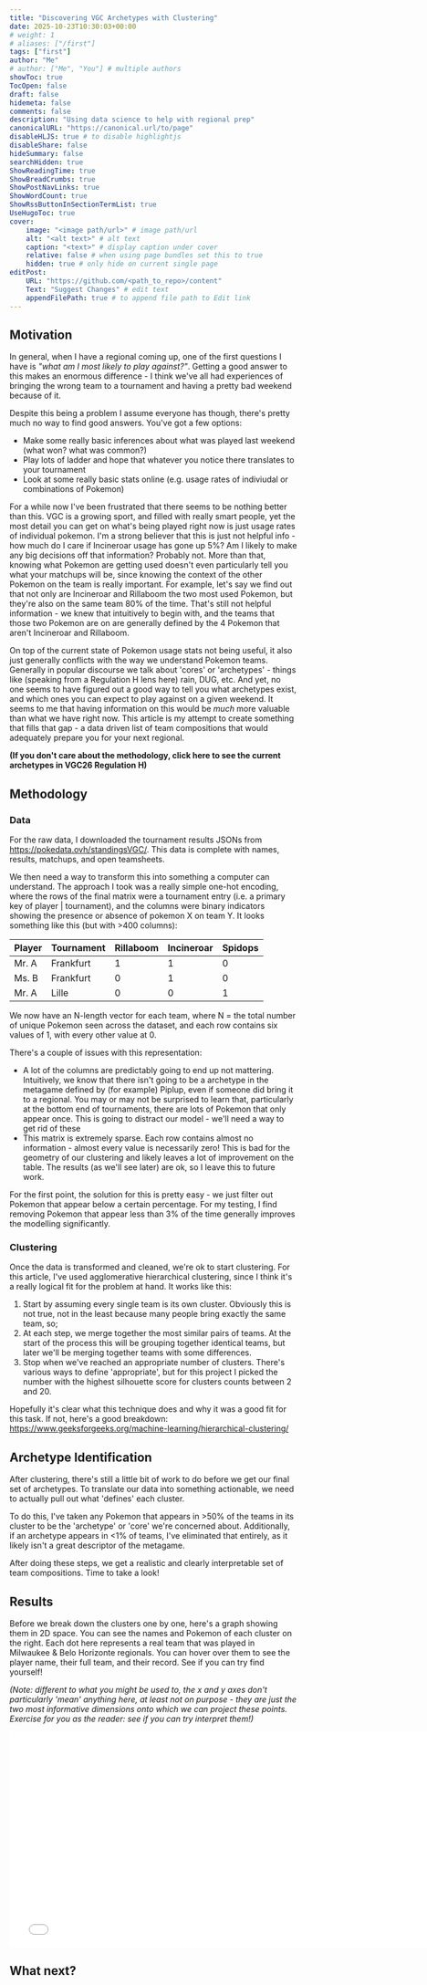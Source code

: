 ```yaml
---
title: "Discovering VGC Archetypes with Clustering"
date: 2025-10-23T10:30:03+00:00
# weight: 1
# aliases: ["/first"]
tags: ["first"]
author: "Me"
# author: ["Me", "You"] # multiple authors
showToc: true
TocOpen: false
draft: false
hidemeta: false
comments: false
description: "Using data science to help with regional prep"
canonicalURL: "https://canonical.url/to/page"
disableHLJS: true # to disable highlightjs
disableShare: false
hideSummary: false
searchHidden: true
ShowReadingTime: true
ShowBreadCrumbs: true
ShowPostNavLinks: true
ShowWordCount: true
ShowRssButtonInSectionTermList: true
UseHugoToc: true
cover:
    image: "<image path/url>" # image path/url
    alt: "<alt text>" # alt text
    caption: "<text>" # display caption under cover
    relative: false # when using page bundles set this to true
    hidden: true # only hide on current single page
editPost:
    URL: "https://github.com/<path_to_repo>/content"
    Text: "Suggest Changes" # edit text
    appendFilePath: true # to append file path to Edit link
---
```


## Motivation

In general, when I have a regional coming up, one of the first questions I have is _"what am I most likely to play against?"_. Getting a good answer to this makes an enormous difference - I think we've all had experiences of bringing the wrong team to a tournament and having a pretty bad weekend because of it. 

Despite this being a problem I assume everyone has though, there's pretty much no way to find good answers. You've got a few options:
- Make some really basic inferences about what was played last weekend (what won? what was common?)
- Play lots of ladder and hope that whatever you notice there translates to your tournament
- Look at some really basic stats online (e.g. usage rates of indiviudal or combinations of Pokemon)

For a while now I've been frustrated that there seems to be nothing better than this. VGC is a growing sport, and filled with really smart people, yet the most detail you can get on what's being played right now is just usage rates of individual pokemon. I'm a strong believer that this is just not helpful info - how much do I care if Incineroar usage has gone up 5%? Am I likely to make any big decisions off that information? Probably not. More than that, knowing what Pokemon are getting used doesn't even particularly tell you what your matchups will be, since knowing the context of the other Pokemon on the team is really important. For example, let's say we find out that not only are Incineroar and Rillaboom the two most used Pokemon, but they're also on the same team 80% of the time. That's still not helpful information - we knew that intuitively to begin with, and the teams that those two Pokemon are on are generally defined by the 4 Pokemon that aren't Incineroar and Rillaboom.

On top of the current state of Pokemon usage stats not being useful, it also just generally conflicts with the way we understand Pokemon teams. Generally in popular discourse we talk about 'cores' or 'archetypes' - things like (speaking from a Regulation H lens here) rain, DUG, etc. And yet, no one seems to have figured out a good way to tell you what archetypes exist, and which ones you can expect to play against on a given weekend. It seems to me that having information on this would be _much_ more valuable than what we have right now. This article is my attempt to create something that fills that gap - a data driven list of team compositions that would adequately prepare you for your next regional.

**(If you don't care about the methodology, click here to see the current archetypes in VGC26 Regulation H)**

## Methodology

### Data
For the raw data, I downloaded the tournament results JSONs from https://pokedata.ovh/standingsVGC/. This data is complete with names, results, matchups, and open teamsheets.

We then need a way to transform this into something a computer can understand. The approach I took was a really simple one-hot encoding, where the rows of the final matrix were a tournament entry (i.e. a primary key of player | tournament), and the columns were binary indicators showing the presence or absence of pokemon X on team Y. It looks something like this (but with >400 columns):

| Player | Tournament | Rillaboom | Incineroar | Spidops |
| ------ | ---------- | --------- | ---------- | ------- |
| Mr. A  | Frankfurt  | 1         | 1          | 0       |
| Ms. B  | Frankfurt  | 0         | 1          | 0       |
| Mr. A  | Lille      | 0         | 0          | 1       |

We now have an N-length vector for each team, where N = the total number of unique Pokemon seen across the dataset, and each row contains six values of 1, with every other value at 0.

There's a couple of issues with this representation:
- A lot of the columns are predictably going to end up not mattering. Intuitively, we know that there isn't going to be a archetype in the metagame defined by (for example) Piplup, even if someone did bring it to a regional. You may or may not be surprised to learn that, particularly at the bottom end of tournaments, there are lots of Pokemon that only appear once. This is going to distract our model - we'll need a way to get rid of these
- This matrix is extremely sparse. Each row contains almost no information - almost every value is necessarily zero! This is bad for the geometry of our clustering and likely leaves a lot of improvement on the table. The results (as we'll see later) are ok, so I leave this to future work.

For the first point, the solution for this is pretty easy - we just filter out Pokemon that appear below a certain percentage. For my testing, I find removing Pokemon that appear less than 3% of the time generally improves the modelling significantly.

### Clustering 

Once the data is transformed and cleaned, we're ok to start clustering. For this article, I've used agglomerative hierarchical clustering, since I think it's a really logical fit for the problem at hand. It works like this:
1. Start by assuming every single team is its own cluster. Obviously this is not true, not in the least because many people bring exactly the same team, so;
2. At each step, we merge together the most similar pairs of teams. At the start of the process this will be grouping together identical teams, but later we'll be merging together teams with some differences.
3. Stop when we've reached an appropriate number of clusters. There's various ways to define 'appropriate', but for this project I picked the number with the highest silhouette score for clusters counts between 2 and 20.

Hopefully it's clear what this technique does and why it was a good fit for this task. If not, here's a good breakdown: https://www.geeksforgeeks.org/machine-learning/hierarchical-clustering/


## Archetype Identification

After clustering, there's still a little bit of work to do before we get our final set of archetypes. To translate our data into something actionable, we need to actually pull out what 'defines' each cluster.

To do this, I've taken any Pokemon that appears in >50% of the teams in its cluster to be the 'archetype' or 'core' we're concerned about. Additionally, if an archetype appears in <1% of teams, I've eliminated that entirely, as it likely isn't a great descriptor of the metagame.

After doing these steps, we get a realistic and clearly interpretable set of team compositions. Time to take a look!

## Results
Before we break down the clusters one by one, here's a graph showing them in 2D space. You can see the names and Pokemon of each cluster on the right.
Each dot here represents a real team that was played in Milwaukee & Belo Horizonte regionals. You can hover over them to see the player name, their full team, and their record. See if you can try find yourself!

_(Note: different to what you might be used to, the x and y axes don't particularly 'mean' anything here, at least not on purpose - they are just the two most informative dimensions onto which we can project these points. Exercise for you as the reader: see if you can try interpret them!)_

<div style="position:relative; width:150%; height:0; padding-bottom:75%;">
  <iframe
    src="/pokemon_archetypes.html"
    style="position:absolute; top:0; left:0; width:100%; height:100%; border:none;"
  ></iframe>
</div>

## What next?